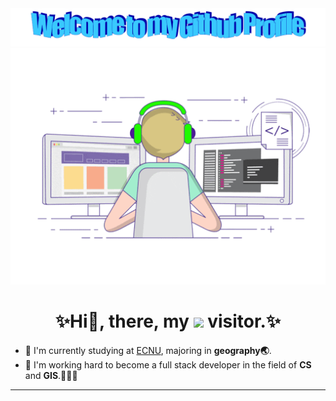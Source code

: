 <div align="center">
  <img src="images/welcome.png" style="max-width: 100%;" alt="Welcome to my Github Profile" />
  <img src="images/boy.gif" style="max-width: 100%;" alt="boy"/>
</div>
 
<h1 align="center">✨Hi👋, there, my <img src="https://profile-counter.glitch.me/raingrain/count.svg" /> visitor.✨</h1>

- 🔭 I'm currently studying at <a href="https://www.ecnu.edu.cn/">ECNU</a>, majoring in <b>geography🌏</b>.<br>
- 🌱 I'm working hard to become a full stack developer in the field of <b>CS</b> and <b>GIS</b>.💪💪💪<br>

---

